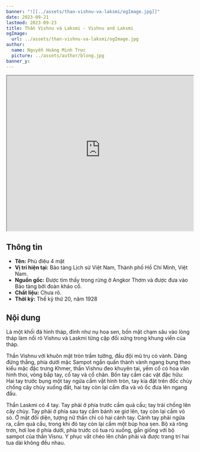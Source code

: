 ```yaml
---
banner: "![[../assets/than-vishnu-va-laksmi/ogImage.jpg]]"
date: 2023-09-21
lastmod: 2023-09-23
title: Thần Vishnu và Laksmi - Vishnu and Laksmi
ogImage:
  url: ../assets/than-vishnu-va-laksmi/ogImage.jpg
author:
  name: Nguyễn Hoàng Minh Trực
  picture: ../assets/author/blong.jpg
banner_y: 
---
```

<iframe src="https://projectscanner.streamlit.app/Than-Vishnu-va-Laksmi/?embed=true" style="height:420px;width:100%;"></iframe>

## Thông tin
- **Tên:** Phù điêu 4 mặt
- **Vị trí hiện tại:** Bảo tàng Lịch sử Việt Nam, Thành phố Hồ Chí Minh, Việt Nam.
- **Nguồn gốc:** Được tìm thấy trong rừng ở Angkor Thơm và được đưa vào Bảo tàng bởi đoàn khảo cổ.
- **Chất liệu:** Chưa rõ.
- **Thời kỳ:** Thế kỷ thứ 20, năm 1928

## Nội dung
Là một khối đá hình tháp, đỉnh như nụ hoa sen, bốn mặt chạm sâu vào lòng tháp làm nổi rõ Vishnu và Laskmi từng cặp đối xứng trong khung viền của tháp.

Thần Vishnu với khuôn mặt tròn trầm tưởng, đầu đội mũ trụ có vành. Dáng đứng thẳng, phía dưới mặc Sampot ngắn quấn thành vành ngang bụng theo kiểu mặc đặc trưng Khmer, thần Vishnu đeo khuyên tai, yếm cổ có hoa văn hình thoi, vòng bắp tay, cổ tay và cổ chân. Bốn tay cầm các vật đặc hữu: Hai tay trước bụng một tay ngửa cầm vật hình tròn, tay kia đặt trên đốc chùy chống cây chùy xuống đất, hai tay còn lại cầm đĩa và vỏ ốc đưa lên ngang đầu.

Thần Laskmi có 4 tay. Tay phải ở phía trước cầm quả cầu; tay trái chống lên cây chùy. Tay phải ở phía sau tay cầm bánh xe giơ lên, tay còn lại cầm vỏ sò. Ở mặt đối diện, tượng nữ thần chỉ có hai cánh tay. Cánh tay phải ngửa ra, cầm quả cầu, trong khi đó tay còn lại cầm một búp hoa sen. Bộ xà rông trơn, hơi loe ở phía dưới, phía trước có tua rủ xuống, gần giống với bộ sampot của thần Visnu. Y phục vắt chéo lên chân phải và được trang trí hai tua dài không đều nhau.
